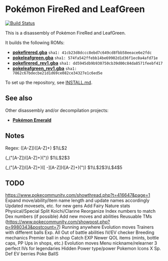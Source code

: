 # Pokémon FireRed and LeafGreen

[![Build Status][travis-badge]][travis]

[travis]: https://travis-ci.org/pret/pokefirered
[travis-badge]: https://travis-ci.org/pret/pokefirered.svg?branch=master

This is a disassembly of Pokémon FireRed and LeafGreen.

It builds the following ROMs:

* [**pokefirered.gba**](https://datomatic.no-intro.org/?page=show_record&s=23&n=1616) `sha1: 41cb23d8dccc8ebd7c649cd8fbb58eeace6e2fdc`
* [**pokeleafgreen.gba**](https://datomatic.no-intro.org/?page=show_record&s=23&n=1617) `sha1: 574fa542ffebb14be69902d1d36f1ec0a4afd71e`
* [**pokefirered_rev1.gba**](https://datomatic.no-intro.org/?page=show_record&s=23&n=1672) `sha1: dd5945db9b930750cb39d00c84da8571feebf417`
* [**pokeleafgreen_rev1.gba**](https://datomatic.no-intro.org/index.php?page=show_record&s=23&n=1668) `sha1: 7862c67bdecbe21d1d69ce082ce34327e1c6ed5e`

To set up the repository, see [INSTALL.md](INSTALL.md).


## See also

Other disassembly and/or decompilation projects:
* [**Pokémon Emerald**](https://github.com/fdeblasio/pokeemerald)


## Notes
Regex:
([A-Z])([A-Z]+)
$1\L$2

(_\("[A-Z])([A-Z]+)("\))
$1\L$2$3

(_\("[A-Z])([A-Z]+)([ -][A-Z])([A-Z]+)("\))
$1\L$2$3\L$4$5

## TODO
https://www.pokecommunity.com/showthread.php?t=416647&page=1
Expand move/ability/item name length and update names accordingly
Updated movesets, etc. for new gens
Add Fairy
Nature stats
Physical/Special Split
Koichi/Clarine
Reorganize Index numbers to match Dex numbers (if possible)
Add new moves and abilities
Reusuable TMs (https://www.pokecommunity.com/showpost.php?p=9980343&postcount=7)
Running anywhere
Evolution moves
Trainers with different balls
Exp. All
Out of battle abilities
IV/EV checker
Breeding mechanics
Premier ball in shop
Catch EXP
Newer QOL items (mints, bottle caps, PP Ups in shops, etc.)
Evolution moves
Menu nickname/relearner
3 perfect IVs for legendaries
Hidden Power type/power
Pokemon Icons
X Sp. Def
EV berries
Poke BallS
